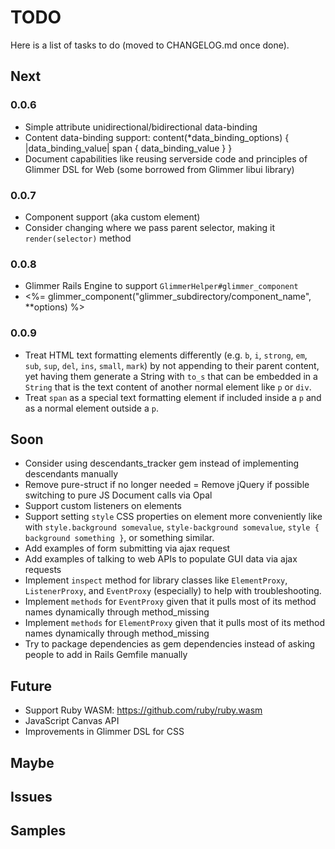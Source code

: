 # TODO

Here is a list of tasks to do (moved to CHANGELOG.md once done).

## Next

### 0.0.6

- Simple attribute unidirectional/bidirectional data-binding
- Content data-binding support:
content(*data_binding_options) { |data_binding_value|
  span {
    data_binding_value
  }
}
- Document capabilities like reusing serverside code and principles of Glimmer DSL for Web (some borrowed from Glimmer libui library)

### 0.0.7

- Component support (aka custom element)
- Consider changing where we pass parent selector, making it `render(selector)` method

### 0.0.8

- Glimmer Rails Engine to support `GlimmerHelper#glimmer_component`
- <%= glimmer_component("glimmer_subdirectory/component_name", **options) %>

### 0.0.9

- Treat HTML text formatting elements differently (e.g. `b`, `i`, `strong`, `em`, `sub`, `sup`, `del`, `ins`, `small`, `mark`) by not appending to their parent content, yet having them generate a String with `to_s` that can be embedded in a `String` that is the text content of another normal element like `p` or `div`.
- Treat `span` as a special text formatting element if included inside a `p` and as a normal element outside a `p`.

## Soon

- Consider using descendants_tracker gem instead of implementing descendants manually
- Remove pure-struct if no longer needed
= Remove jQuery if possible switching to pure JS Document calls via Opal
- Support custom listeners on elements
- Support setting `style` CSS properties on element more conveniently like with `style.background somevalue`, `style-background somevalue`, `style { background something }`, or something similar.
- Add examples of form submitting via ajax request
- Add examples of talking to web APIs to populate GUI data via ajax requests
- Implement `inspect` method for library classes like `ElementProxy`, `ListenerProxy`, and `EventProxy` (especially) to help with troubleshooting.
- Implement `methods` for `EventProxy` given that it pulls most of its method names dynamically through method_missing
- Implement `methods` for `ElementProxy` given that it pulls most of its method names dynamically through method_missing
- Try to package dependencies as gem dependencies instead of asking people to add in Rails Gemfile manually

## Future

- Support Ruby WASM: https://github.com/ruby/ruby.wasm
- JavaScript Canvas API
- Improvements in Glimmer DSL for CSS

## Maybe

## Issues

## Samples
